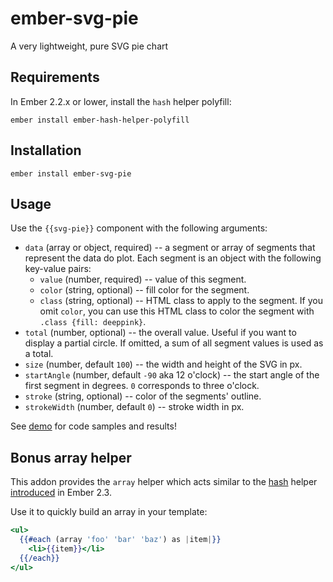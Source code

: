 # ember-svg-pie

A very lightweight, pure SVG pie chart


## Requirements

In Ember 2.2.x or lower, install the `hash` helper polyfill:

    ember install ember-hash-helper-polyfill


## Installation

    ember install ember-svg-pie
    
    
## Usage

Use the `{{svg-pie}}` component with the following arguments:

* `data` (array or object, required) -- a segment or array of segments that represent the data do plot. Each segment is an object with the following key-value pairs:
  * `value` (number, required) -- value of this segment.
  * `color` (string, optional) -- fill color for the segment.
  * `class` (string, optional) -- HTML class to apply to the segment. If you omit `color`, you can use this HTML class to color the segment with `.class {fill: deeppink}`.
* `total` (number, optional) -- the overall value. Useful if you want to display a partial circle. If omitted, a sum of all segment values is used as a total.
* `size` (number, default `100`) -- the width and height of the SVG in px.
* `startAngle` (number, default `-90` aka 12 o'clock) -- the start angle of the first segment in degrees. `0` corresponds to three o'clock.
* `stroke` (string, optional) -- color of the segments' outline.
* `strokeWidth` (number, default `0`) -- stroke width in px.


See [demo](https://lolmaus.github.io/ember-svg-pie/) for code samples and results!



## Bonus array helper

This addon provides the `array` helper which acts similar to the [hash](https://github.com/emberjs/ember.js/blob/master/packages/ember-htmlbars/lib/helpers/hash.js) helper [introduced](http://emberjs.com/blog/2015/11/16/ember-2-2-released.html#toc_hash-helper) in Ember 2.3.

Use it to quickly build an array in your template:

```hbs
<ul>
  {{#each (array 'foo' 'bar' 'baz') as |item|}}
    <li>{{item}}</li>
  {{/each}}
</ul>
```
